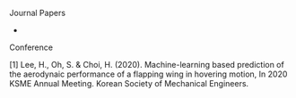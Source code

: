 Journal Papers

-

Conference

[1] Lee, H., Oh, S. & Choi, H. (2020). Machine-learning based prediction of the aerodynaic performance of a flapping wing in hovering motion, In 2020 KSME Annual Meeting. Korean Society of Mechanical Engineers. 